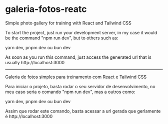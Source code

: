 # galeria-fotos-reatc

Simple photo gallery for training with React and Tailwind CSS

To start the project, just run your development server, in my case it would be the command "npm run dev",
but to others such as:

yarn dev, pnpm dev ou bun dev

As soon as you run this command, just access the generated url that is usually http://localhost:3000
________________________________________________________________________________________________________________

Galeria de fotos simples para treinamento com React e Tailwind CSS

Para iniciar o projeto, basta rodar o seu servidor de desenvolvimento, no meu caso seria o comando "npm run dev",
mas a outros como:

yarn dev, pnpm dev ou bun dev

Assim que rodar este comando, basta acessar a url gerada que gerlamente é http://localhost:3000
